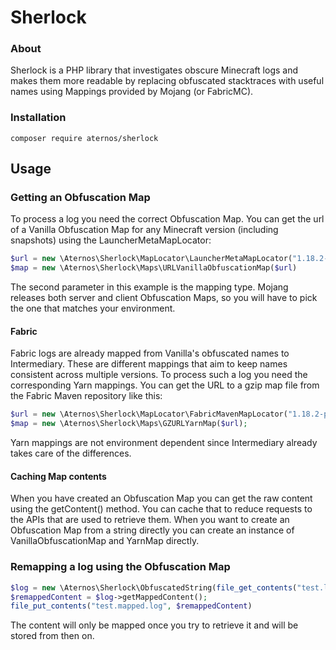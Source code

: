 # Sherlock
### About
Sherlock is a PHP library that investigates obscure Minecraft logs
and makes them more readable by replacing obfuscated stacktraces
with useful names using Mappings provided by Mojang (or FabricMC).

### Installation
```
composer require aternos/sherlock
```

## Usage

### Getting an Obfuscation Map
To process a log you need the correct Obfuscation Map.
You can get the url of a Vanilla Obfuscation Map for any Minecraft version 
(including snapshots) using the LauncherMetaMapLocator:
```php
$url = new \Aternos\Sherlock\MapLocator\LauncherMetaMapLocator("1.18.2-pre1", "server");
$map = new \Aternos\Sherlock\Maps\URLVanillaObfuscationMap($url)
```
The second parameter in this example is the mapping type. Mojang releases both server 
and client Obfuscation Maps, so you will have to pick the one that matches your environment.

#### Fabric
Fabric logs are already mapped from Vanilla's obfuscated names to Intermediary. 
These are different mappings that aim to keep names consistent across multiple versions.
To process such a log you need the corresponding Yarn mappings. You can get the URL to a gzip 
map file from the Fabric Maven repository like this:
```php
$url = new \Aternos\Sherlock\MapLocator\FabricMavenMapLocator("1.18.2-pre1");
$map = new \Aternos\Sherlock\Maps\GZURLYarnMap($url);
```
Yarn mappings are not environment dependent since Intermediary already takes care of the differences.

#### Caching Map contents
When you have created an Obfuscation Map you can get the raw content using the getContent() method. 
You can cache that to reduce requests to the APIs that are used to retrieve them.
When you want to create an Obfuscation Map from a string directly you can create an instance of
VanillaObfuscationMap and YarnMap directly.

### Remapping a log using the Obfuscation Map
```php
$log = new \Aternos\Sherlock\ObfuscatedString(file_get_contents("test.log"), $map);
$remappedContent = $log->getMappedContent();
file_put_contents("test.mapped.log", $remappedContent)
```
The content will only be mapped once you try to retrieve it and will be stored from then on.
